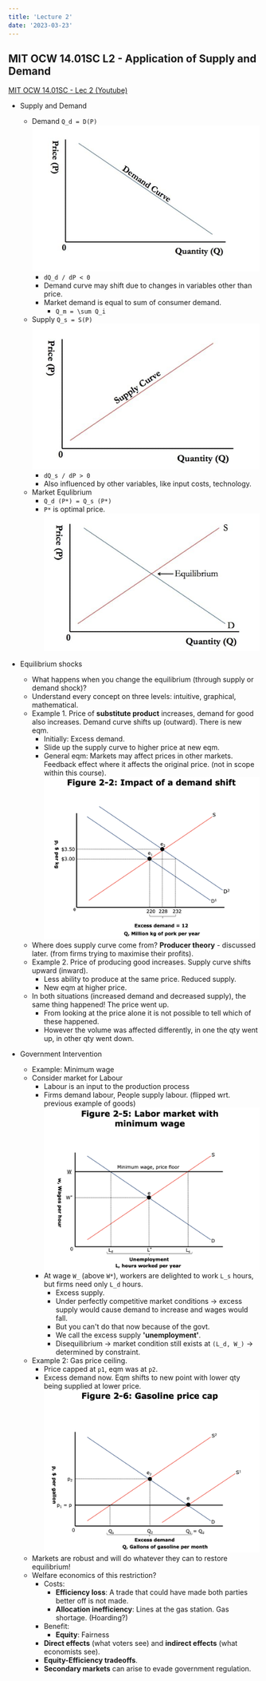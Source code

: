 ```yaml
---
title: 'Lecture 2'
date: '2023-03-23'
---
```


## MIT OCW 14.01SC L2 - Application of Supply and Demand

[MIT OCW 14.01SC - Lec 2 (Youtube)](https://www.youtube.com/watch?v=zFIB8-30YhA&list=PL61533C166E8B0028&index=2)

- Supply and Demand
  - Demand `Q_d = D(P)`
    ![demand curve (price vs qty) sloping downward](/notes/econ-demand-curve.png)
    - `dQ_d / dP < 0`
    - Demand curve may shift due to changes in variables other than price.
    - Market demand is equal to sum of consumer demand.
      - `Q_m = \sum Q_i`
  - Supply `Q_s = S(P)`
    ![supply curve (price vs qty) sloping upward](/notes/econ-supply-curve.png)
    - `dQ_s / dP > 0`
    - Also influenced by other variables, like input costs, technology.
  - Market Equlibrium
    - `Q_d (P*) = Q_s (P*)`
    - `P*` is optimal price.
    ![market eqm at intersection of supply and demand curve](/notes/econ-market-eqm.png)

- Equilibrium shocks
  - What happens when you change the equilibrium (through supply or demand shock)?
  - Understand every concept on three levels: intuitive, graphical, mathematical.
  - Example 1. Price of **substitute product** increases, demand for good also increases. Demand curve shifts up (outward). There is new eqm.
    - Initially: Excess demand.
    - Slide up the supply curve to higher price at new eqm.
    - General eqm: Markets may affect prices in other markets. Feedback effect where it affects the original price. (not in scope within this course).
    ![demand curve shifts upwards and creates new eqm](/notes/econ-demand-shift.png)
  - Where does supply curve come from? **Producer theory** - discussed later. (from firms trying to maximise their profits).
  - Example 2. Price of producing good increases. Supply curve shifts upward (inward).
    - Less ability to produce at the same price. Reduced supply.
    - New eqm at higher price.
  - In both situations (increased demand and decreased supply), the same thing happened! The price went up.
    - From looking at the price alone it is not possible to tell which of these happened.
    - However the volume was affected differently, in one the qty went up, in other qty went down.

- Government Intervention
  - Example: Minimum wage
  - Consider market for Labour
    - Labour is an input to the production process
    - Firms demand labour, People supply labour. (flipped wrt. previous example of goods)
      ![Min wage line above eqm](/notes/econ-min-wage.png)
    - At wage `W_` (above `W*`), workers are delighted to work `L_s` hours, but firms need only `L_d` hours.
      - Excess supply.
      - Under perfectly competitive market conditions -> excess supply would cause demand to increase and wages would fall.
      - But you can't do that now because of the govt.
      - We call the excess supply **'unemployment'**.
      - Disequilibrium -> market condition still exists at `(L_d, W_)` -> determined by constraint.
  - Example 2: Gas price ceiling.
    - Price capped at `p1`, eqm was at `p2`.
    - Excess demand now. Eqm shifts to new point with lower qty being supplied at lower price.
      ![Gasoline cap ceiling price below eqm](/notes/econ-price-ceil.png)
  - Markets are robust and will do whatever they can to restore equilibrium!
  - Welfare economics of this restriction?
    - Costs:
      - **Efficiency loss**: A trade that could have made both parties better off is not made.
      - **Allocation inefficiency**: Lines at the gas station. Gas shortage. (Hoarding?)
    - Benefit:
      - **Equity**: Fairness
    - **Direct effects** (what voters see) and **indirect effects** (what economists see).
    - **Equity-Efficiency tradeoffs**.
    - **Secondary markets** can arise to evade government regulation.